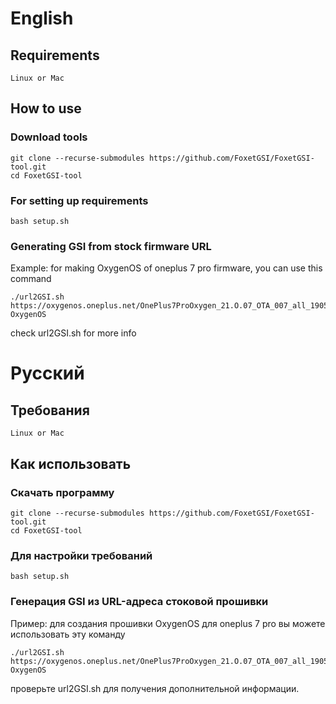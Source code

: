 # English

## Requirements
    Linux or Mac

## How to use

### Download tools
```
git clone --recurse-submodules https://github.com/FoxetGSI/FoxetGSI-tool.git
cd FoxetGSI-tool
```

### For setting up requirements
    bash setup.sh

### Generating GSI from stock firmware URL
Example: for making OxygenOS of oneplus 7 pro firmware, you can use this command
```
./url2GSI.sh https://oxygenos.oneplus.net/OnePlus7ProOxygen_21.O.07_OTA_007_all_1905120542_fc480574576b4843.zip OxygenOS
```
check url2GSI.sh for more info


# Русский

## Требования
    Linux or Mac

## Как использовать

### Скачать программу
```
git clone --recurse-submodules https://github.com/FoxetGSI/FoxetGSI-tool.git
cd FoxetGSI-tool
```

### Для настройки требований
    bash setup.sh

### Генерация GSI из URL-адреса стоковой прошивки
Пример: для создания прошивки OxygenOS для oneplus 7 pro вы можете использовать эту команду
```
./url2GSI.sh https://oxygenos.oneplus.net/OnePlus7ProOxygen_21.O.07_OTA_007_all_1905120542_fc480574576b4843.zip OxygenOS
```
проверьте url2GSI.sh для получения дополнительной информации.

